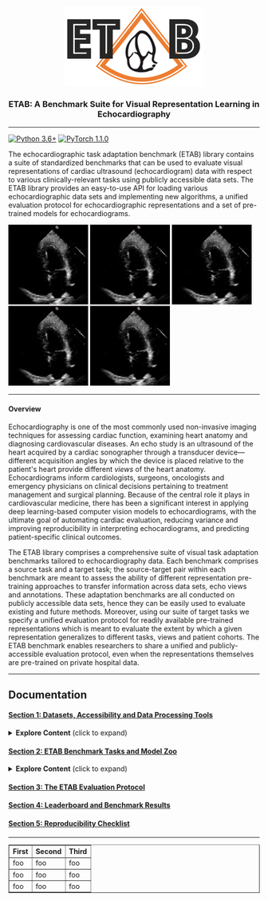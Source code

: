 <p align="center">
  <img width="280" height="160" src="assets/etab_logo.png" />
</p>
<h3 align="center">
    <b> ETAB: A Benchmark Suite for Visual Representation Learning in Echocardiography </b>
</h3>

---------------

[![Python 3.6+](https://img.shields.io/badge/Platform-Python%203.6-blue.svg)](https://www.python.org/)
[![PyTorch 1.1.0](https://img.shields.io/badge/Implementation-Pytorch-brightgreen.svg)](https://pytorch.org/)

The echocardiographic task adaptation benchmark (ETAB) library contains a suite of standardized benchmarks that can be used to evaluate visual representations of cardiac ultrasound (echocardiogram) data with respect to various clinically-relevant tasks using publicly accessible data sets. The ETAB library provides an easy-to-use API for loading various echocardiographic data sets and implementing new algorithms, a unified evaluation protocol for echocardiographic representations and a set of pre-trained models for echocardiograms.

<p> 
  <img width="160" height="160" src="assets/echo_movie.gif" /> 
  <img width="160" height="160" src="assets/echo_movie.gif" />
  <img width="160" height="160" src="assets/echo_movie.gif" />
  <img width="160" height="160" src="assets/echo_movie.gif" />
  <img width="160" height="160" src="assets/echo_movie.gif" />
</p>

---------------
#### Overview

Echocardiography is one of the most commonly used non-invasive imaging techniques for assessing cardiac function, examining heart anatomy and diagnosing cardiovascular diseases. An echo study is an ultrasound of the heart acquired by a cardiac sonographer through a transducer device—different acquisition angles by which the device is placed relative to the patient's heart provide different *views* of the heart anatomy. Echocardiograms inform cardiologists, surgeons, oncologists and emergency physicians on clinical decisions pertaining to treatment management and surgical planning. Because of the central role it plays in cardiovascular medicine, there has been a significant interest in applying deep learning-based computer vision models to echocardiograms, with the ultimate goal of automating cardiac evaluation, reducing variance and improving reproducibility in interpreting echocardiograms, and predicting patient-specific clinical outcomes.

The ETAB library comprises a comprehensive suite of visual task adaptation benchmarks tailored to echocardiography data. Each benchmark comprises a source task and a target task; the source-target pair within each benchmark are meant to assess the ability of different representation pre-training approaches to transfer information across data sets, echo views and annotations. These adaptation benchmarks are all conducted on publicly accessible data sets, hence they can be easily used to evaluate existing and future methods. Moreover, using our suite of target tasks we specify a unified evaluation protocol for readily available pre-trained representations which is meant to evaluate the extent by which a given representation generalizes to different tasks, views and patient cohorts. The ETAB benchmark enables researchers to share a unified and publicly-accessible evaluation protocol, even when the representations themselves are pre-trained on private hospital data.

---------------

## Documentation

#### [Section 1: Datasets, Accessibility and Data Processing Tools](docs/data_access.md)

<details>
  <summary><b>Explore Content</b> (click to expand)</summary>
  &nbsp;
  <ul>
    <li>Overview of the Supported Echocardiography Datasets</li>
    &nbsp;
    <li>Instructions for Dataset Access</li>
    &nbsp;
    <li>Data Loaders and Processing Tools</li>
    &nbsp;
    <li>Demo Notebook</li>
  </ul>

</details>

#### [Section 2: ETAB Benchmark Tasks and Model Zoo](documentation/benchmark_tasks.md)

<details>
  <summary><b>Explore Content</b> (click to expand)</summary>
  &nbsp;
  <ul>
    <li>Benchmark Task Categorization and Encoding</li>
    &nbsp;
    <li>ETAB Model Zoo</li>
    &nbsp;
    <li>Running a Benchmark Experiment Out of the Box</li>
    &nbsp;
    <li>Implementing a Customized Model</li>
    &nbsp;
    <li>Demo Notebooks</li>
  </ul>

</details>

#### [Section 3: The ETAB Evaluation Protocol](documentation/benchmark_tasks.md)

#### [Section 4: Leaderboard and Benchmark Results](documentation/leaderboard.md)

#### [Section 5: Reproducibility Checklist](documentation/leaderboard.md)

---------------


<table border="1">
    <tr>
      <th class="verticalTableHeader">First</th>
      <th class="verticalTableHeader">Second</th>
      <th class="verticalTableHeader">Third</th>
    </tr>
    <tr>
      <td>foo</td>
      <td>foo</td>
      <td>foo</td>
    </tr>
    <tr>
      <td>foo</td>
      <td>foo</td>
      <td>foo</td>
    </tr>
    <tr>
      <td>foo</td>
      <td>foo</td>
      <td>foo</td>
    </tr>
</table>
